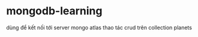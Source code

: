 # mongodb-learning


dùng để kết nối tới server mongo atlas 
thao tác crud trên collection planets 
